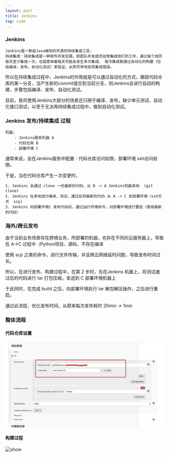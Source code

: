 ```yaml
---
layout: post
title: Jenkins
tag: code
---
```


### Jenkins

    Jenkins是一款由Java编写的开源的持续集成工具.
    持续集成：持续集成是一种软件开发实践，即团队开发成员经常集成他们的工作，通过每个成员每天至少集成一次，也就意味着每天可能会发生多次集成。 每次集成都通过自动化的构建（包括编译，发布，自动化测试）来验证，从而尽早地发现集成错误。

所以在持续集成过程中，Jenkins的作用就是可以通过自动化的方式，跟踪代码仓库的某一分支，当产生新的commit提交到当前分支，则Jenkins会进行自动的构建，步骤包括编译、发布、自动化测试。

目前，我司使用Jenkins大部分的场景还只限于编译、发布，缺少单元测试、自动化接口测试，以至于无法再持续集成过程中，做到自动化测试。


### Jenkins 发布/持续集成 过程

    机器: 
        - Jenkins服务机器 A
        - 代码仓库 B
        - 部署环境 C

通常来说，会在Jenkins服务中配置：代码仓库访问权限，部署环境 ssh访问权限。

于是，当在代码仓库产生一次变更时，
    
    1. Jenkins 会通过 clone 一份最新的代码，从 B -> A Jenkins机器本地  (git clone)
    2. Jenkins 在本地进行编译、测试，通过后将最新的代码 从 A -> C 到部署环境（ssh方式  scp)
    3. Jenkins 向部署环境C 发布代码后，通过运行环境命令，对部署环境进行重启（使用最新的代码）


### 海外/跨云发布

由于当前业务场景存在跨境业务，所部署的机器，也存在不同的云服务器上，导致在 A->C 过程中（Python项目、源码、不存在编译

使用 scp 之类的命令，进行文件传输，并且跨云网络延时问题，导致发布时间过长。

所以，在进行发布、构建过程中，在第 2 步时，先在Jenkins 机器上，将测试通过后的代码进行 tar 打包压缩，发送到 C 部署环境机器上

于此同时，在完成 build 之后，向部署环境执行 tar 解包解压操作，之后进行重启。

通过此流程，优化发布时间。从原来每次发布耗时 20min -> 1min

### 整体流程

#### 代码仓库设置

![show](/images/jenkins_1.jpg)

#### 构建过程

![show](/images/jenkins.jpg)

